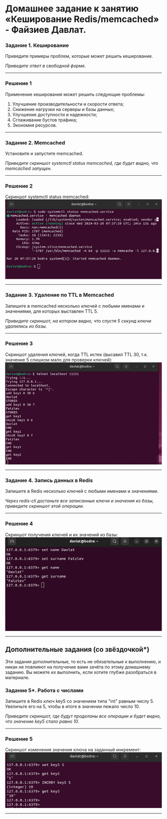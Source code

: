 # Домашнее задание к занятию «Кеширование Redis/memcached» - Файзиев Давлат.

### Задание 1. Кеширование 

Приведите примеры проблем, которые может решить кеширование. 

*Приведите ответ в свободной форме.*

---
### Решение 1
Применение кеширования может решить следующие проблемы:
1. Улучшение производительности и скорости ответа;
2. Снижение нагрузки на серверы и базы данных;
3. Улучшение доступности и надежности;
4. Сглаживание бустов трафика;
5. Экономия ресурсов.

---
### Задание 2. Memcached

Установите и запустите memcached.

*Приведите скриншот systemctl status memcached, где будет видно, что memcached запущен.*

---
### Решение 2
Cкриншот systemctl status memcached:
![Скриншот 1](img/2_1.png)

---
### Задание 3. Удаление по TTL в Memcached

Запишите в memcached несколько ключей с любыми именами и значениями, для которых выставлен TTL 5. 

*Приведите скриншот, на котором видно, что спустя 5 секунд ключи удалились из базы.*

---
### Решение 3
Cкриншот удаления ключей, когда TTL истек (высавил TTL 30, т.к. значение 5 слишком мало для проверки ключей):
![Скриншот 2](img/3_1.png)

---
### Задание 4. Запись данных в Redis

Запишите в Redis несколько ключей с любыми именами и значениями. 

*Через redis-cli достаньте все записанные ключи и значения из базы, приведите скриншот этой операции.*

---
### Решение 4
Cкриншот получения ключей и их значений из базы:
![Скриншот 3](img/4_1.png)

---
## Дополнительные задания (со звёздочкой*)
Эти задания дополнительные, то есть не обязательные к выполнению, и никак не повлияют на получение вами зачёта по этому домашнему заданию. Вы можете их выполнить, если хотите глубже разобраться в материале.

### Задание 5*. Работа с числами 

Запишите в Redis ключ key5 со значением типа "int" равным числу 5. Увеличьте его на 5, чтобы в итоге в значении лежало число 10.  

*Приведите скриншот, где будут проделаны все операции и будет видно, что значение key5 стало равно 10.*

---
### Решение 5
Cкриншот изменения значения ключа на заданный инкремент:
![Скриншот 4](img/5_1.png)

---

